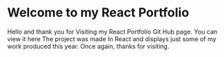 # Welcome to my React Portfolio
Hello and thank you for Visiting my React Portfolio Git Hub page. You can view it <a src="">here</a>
The project was made In React and displays just some of my work produced this year. Once again, thanks 
for visiting.

